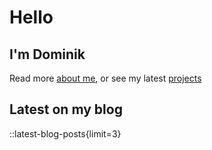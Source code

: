 # Hello

## I'm Dominik

Read more [about me](/about), or see my latest [projects](/projects)

## Latest on my blog

::latest-blog-posts{limit=3}